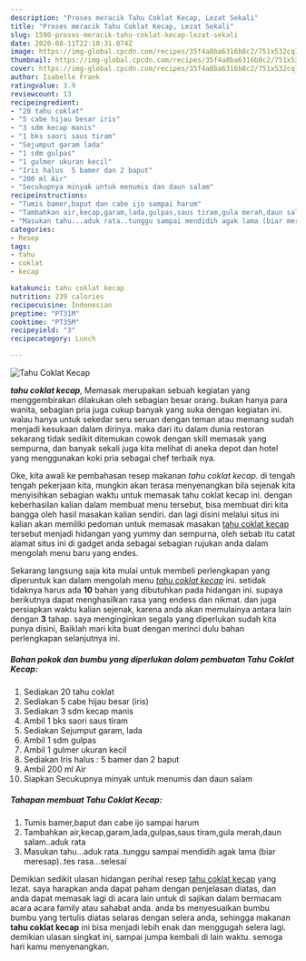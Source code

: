 ```yaml
---
description: "Proses meracik Tahu Coklat Kecap, Lezat Sekali"
title: "Proses meracik Tahu Coklat Kecap, Lezat Sekali"
slug: 1590-proses-meracik-tahu-coklat-kecap-lezat-sekali
date: 2020-08-11T22:10:31.074Z
image: https://img-global.cpcdn.com/recipes/35f4a8ba6316b8c2/751x532cq70/tahu-coklat-kecap-foto-resep-utama.jpg
thumbnail: https://img-global.cpcdn.com/recipes/35f4a8ba6316b8c2/751x532cq70/tahu-coklat-kecap-foto-resep-utama.jpg
cover: https://img-global.cpcdn.com/recipes/35f4a8ba6316b8c2/751x532cq70/tahu-coklat-kecap-foto-resep-utama.jpg
author: Isabelle Frank
ratingvalue: 3.9
reviewcount: 13
recipeingredient:
- "20 tahu coklat"
- "5 cabe hijau besar iris"
- "3 sdm kecap manis"
- "1 bks saori saus tiram"
- "Sejumput garam lada"
- "1 sdm gulpas"
- "1 gulmer ukuran kecil"
- "Iris halus  5 bamer dan 2 baput"
- "200 ml Air"
- "Secukupnya minyak untuk menumis dan daun salam"
recipeinstructions:
- "Tumis bamer,baput dan cabe ijo sampai harum"
- "Tambahkan air,kecap,garam,lada,gulpas,saus tiram,gula merah,daun salam..aduk rata"
- "Masukan tahu...aduk rata..tunggu sampai mendidih agak lama (biar meresap)..tes rasa...selesai"
categories:
- Resep
tags:
- tahu
- coklat
- kecap

katakunci: tahu coklat kecap 
nutrition: 239 calories
recipecuisine: Indonesian
preptime: "PT31M"
cooktime: "PT35M"
recipeyield: "3"
recipecategory: Lunch

---
```



![Tahu Coklat Kecap](https://img-global.cpcdn.com/recipes/35f4a8ba6316b8c2/751x532cq70/tahu-coklat-kecap-foto-resep-utama.jpg)

<b><i>tahu coklat kecap</i></b>, Memasak merupakan sebuah kegiatan yang menggembirakan dilakukan oleh sebagian besar orang. bukan hanya para wanita, sebagian pria juga cukup banyak yang suka dengan kegiatan ini. walau hanya untuk sekedar seru seruan dengan teman atau memang sudah menjadi kesukaan dalam dirinya. maka dari itu dalam dunia restoran sekarang tidak sedikit ditemukan cowok dengan skill memasak yang sempurna, dan banyak sekali juga kita melihat di aneka depot dan hotel yang menggunakan koki pria sebagai chef terbaik nya.

Oke, kita awali ke pembahasan resep makanan <i>tahu coklat kecap</i>. di tengah tengah pekerjaan kita, mungkin akan terasa menyenangkan bila sejenak kita menyisihkan sebagian waktu untuk memasak tahu coklat kecap ini. dengan keberhasilan kalian dalam membuat menu tersebut, bisa membuat diri kita bangga oleh hasil masakan kalian sendiri. dan lagi disini melalui situs ini kalian akan memiliki pedoman untuk memasak masakan <u>tahu coklat kecap</u> tersebut menjadi hidangan yang yummy dan sempurna, oleh sebab itu catat alamat situs ini di gadget anda sebagai sebagian rujukan anda dalam mengolah menu baru yang endes.




Sekarang langsung saja kita mulai untuk membeli perlengkapan yang diperuntuk kan dalam mengolah menu <u><i>tahu coklat kecap</i></u> ini. setidak tidaknya harus ada <b>10</b> bahan yang dibutuhkan pada hidangan ini. supaya berikutnya dapat menghasilkan rasa yang endess dan nikmat. dan juga persiapkan waktu kalian sejenak, karena anda akan memulainya antara lain dengan <b>3</b> tahap. saya menginginkan segala yang diperlukan sudah kita punya disini, Baiklah mari kita buat dengan merinci dulu bahan perlengkapan selanjutnya ini.

<!--inarticleads1-->

##### Bahan pokok dan bumbu yang diperlukan dalam pembuatan Tahu Coklat Kecap:

1. Sediakan 20 tahu coklat
1. Sediakan 5 cabe hijau besar (iris)
1. Sediakan 3 sdm kecap manis
1. Ambil 1 bks saori saus tiram
1. Sediakan Sejumput garam, lada
1. Ambil 1 sdm gulpas
1. Ambil 1 gulmer ukuran kecil
1. Sediakan Iris halus : 5 bamer dan 2 baput
1. Ambil 200 ml Air
1. Siapkan Secukupnya minyak untuk menumis dan daun salam




<!--inarticleads2-->

##### Tahapan membuat Tahu Coklat Kecap:

1. Tumis bamer,baput dan cabe ijo sampai harum
1. Tambahkan air,kecap,garam,lada,gulpas,saus tiram,gula merah,daun salam..aduk rata
1. Masukan tahu...aduk rata..tunggu sampai mendidih agak lama (biar meresap)..tes rasa...selesai




Demikian sedikit ulasan hidangan perihal resep <u>tahu coklat kecap</u> yang lezat. saya harapkan anda dapat paham dengan penjelasan diatas, dan anda dapat memasak lagi di acara lain untuk di sajikan dalam bermacam acara acara family atau sahabat anda. anda bs menyesuaikan bumbu bumbu yang tertulis diatas selaras dengan selera anda, sehingga makanan <b>tahu coklat kecap</b> ini bisa menjadi lebih enak dan menggugah selera lagi. demikian ulasan singkat ini, sampai jumpa kembali di lain waktu. semoga hari kamu menyenangkan.
